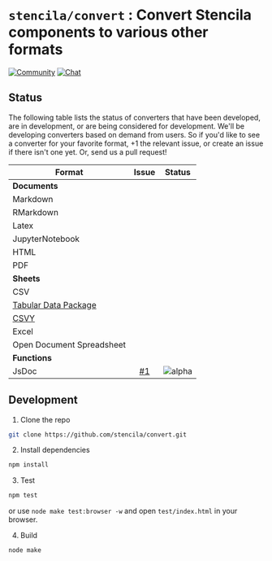 # `stencila/convert` : Convert Stencila components to various other formats

[![Community](https://img.shields.io/badge/join-community-green.svg)](https://community.stenci.la)
[![Chat](https://badges.gitter.im/stencila/stencila.svg)](https://gitter.im/stencila/stencila)

## Status

The following table lists the status of converters that have been developed, are in development, or are being considered for development. We'll be developing converters based on demand from users. So if you'd like to see a converter for your favorite format, +1 the relevant issue, or create an issue if there isn't one yet. Or, send us a pull request!

Format | Issue | Status
------ | :---: | :----:
**Documents** |
Markdown |
RMarkdown |
Latex |
JupyterNotebook |
HTML |
PDF |
**Sheets** |
CSV |
[Tabular Data Package](https://specs.frictionlessdata.io/tabular-data-package/) |
[CSVY](http://csvy.org/) |
Excel |
Open Document Spreadsheet |
**Functions** |
JsDoc | [#1](https://github.com/stencila/convert/issues/1) | ![alpha](https://img.shields.io/badge/status-alpha-red.svg)

## Development

1. Clone the repo

```bash
git clone https://github.com/stencila/convert.git
```

2. Install dependencies

```bash
npm install
```

3. Test

```bash
npm test
```

or use `node make test:browser -w` and open `test/index.html` in your browser.  


4. Build

```bash
node make
```
